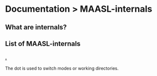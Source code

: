 # Documentation > MAASL-internals

## What are internals?

## List of MAASL-internals

### [.](./.%20(DOT))

The dot is used to switch modes or working directories.



